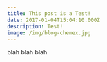 ```yaml
---
title: This post is a Test!
date: 2017-01-04T15:04:10.000Z
description: Test!
image: /img/blog-chemex.jpg
---
```

blah blah blah